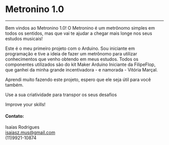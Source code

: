 # Metronino 1.0
---
Bem vindos ao Metronino 1.0! 
O Metronino é um metrônomo simples em todos os sentidos, mas que vai te ajudar a chegar mais longe nos seus estudos musicais!

Este é o meu primeiro projeto com o Arduino. Sou iniciante em programação e tive a ideia de fazer um metrônomo para utilizar 
conhecimentos que venho obtendo em meus estudos. Todos os componentes utilizados são do kit Maker Arduino Iniciante da FilipeFlop,
que ganhei da minha grande incentivadora - e namorada - Vitória Marçal. 

Aprendi muito fazendo este projeto, espero que ele seja útil para você também.

Use a sua criatividade para transpor os seus desafios

Improve your skills!

#### Contato: 
Isaías Rodrigues <br />
isaiasz.mus@gmail.com <br />
(11)9921-10874 <br />

